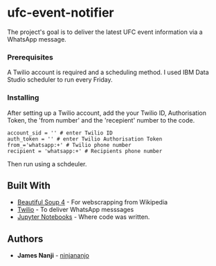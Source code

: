 # ufc-event-notifier

The project's goal is to deliver the latest UFC event information via a WhatsApp message.

### Prerequisites

A Twilio account is required and a scheduling method. I used IBM Data Studio scheduler to run every Friday.


### Installing

After setting up a Twilio account, add the your Twilio ID, Authorisation Token, the 'from number' and the 'recepient' number to the code.

```
account_sid = '' # enter Twilio ID
auth_token = '' # enter Twilio Authorisation Token
from_='whatsapp:+' # Twilio phone number
recipient = 'whatsapp:+' # Recipients phone number
```

Then run using a schdeuler.

## Built With

* [Beautiful Soup 4](https://www.crummy.com/software/BeautifulSoup/bs4/doc/) - For webscrapping from Wikipedia
* [Twilio](https://www.twilio.com/) - To deliver WhatsApp messsages
* [Jupyter Notebooks](https://jupyter.org/) - Where code was written.


## Authors

* **James Nanji** - [ninjananjo](https://github.com/ninjananjo)
